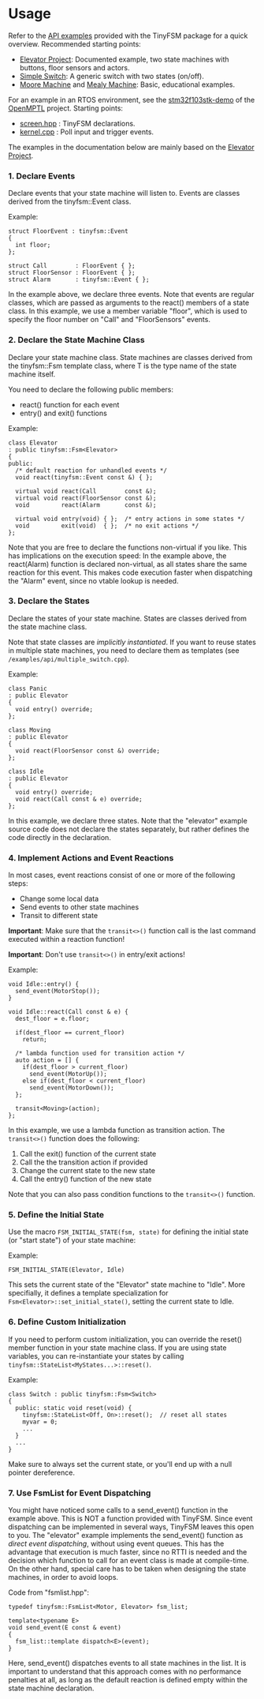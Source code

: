 Usage
=====

Refer to the [API examples](/examples/api/) provided with the TinyFSM
package for a quick overview. Recommended starting points:

 - [Elevator Project]: Documented example, two state machines with
   buttons, floor sensors and actors.
 - [Simple Switch]: A generic switch with two states (on/off).
 - [Moore Machine] and [Mealy Machine]: Basic, educational examples.

For an example in an RTOS environment, see the [stm32f103stk-demo] of
the [OpenMPTL] project. Starting points:

 - [screen.hpp](https://github.com/digint/openmptl/tree/master/projects/stm32f103stk-demo/src/screen.hpp)
   : TinyFSM declarations.
 - [kernel.cpp](https://github.com/digint/openmptl/tree/master/projects/stm32f103stk-demo/src/kernel.cpp)
   : Poll input and trigger events.

  [OpenMPTL]: https://digint.ch/openmptl/
  [stm32f103stk-demo]: https://github.com/digint/openmptl/tree/master/projects/stm32f103stk-demo


The examples in the documentation below are mainly based on the
[Elevator Project].

  [Elevator Project]: /examples/elevator/
  [Simple Switch]:    /examples/api/simple_switch.cpp
  [Moore Machine]:    /examples/api/moore_machine.cpp
  [Mealy Machine]:    /examples/api/mealy_machine.cpp


###  1. Declare Events

Declare events that your state machine will listen to. Events are
classes derived from the tinyfsm::Event class.

Example:

    struct FloorEvent : tinyfsm::Event
    {
      int floor;
    };

    struct Call        : FloorEvent { };
    struct FloorSensor : FloorEvent { };
    struct Alarm       : tinyfsm::Event { };

In the example above, we declare three events. Note that events are
regular classes, which are passed as arguments to the react() members
of a state class. In this example, we use a member variable "floor",
which is used to specify the floor number on "Call" and "FloorSensors"
events.


###  2. Declare the State Machine Class

Declare your state machine class. State machines are classes derived
from the tinyfsm::Fsm template class, where T is the type name of the
state machine itself.

You need to declare the following public members:

 - react() function for each event
 - entry() and exit() functions

Example:

    class Elevator
    : public tinyfsm::Fsm<Elevator>
    {
    public:
      /* default reaction for unhandled events */
      void react(tinyfsm::Event const &) { };
    
      virtual void react(Call        const &);
      virtual void react(FloorSensor const &);
      void         react(Alarm       const &);
    
      virtual void entry(void) { };  /* entry actions in some states */
      void         exit(void)  { };  /* no exit actions */
    };


Note that you are free to declare the functions non-virtual if you
like. This has implications on the execution speed: In the example
above, the react(Alarm) function is declared non-virtual, as all states
share the same reaction for this event. This makes code execution
faster when dispatching the "Alarm" event, since no vtable lookup is
needed.


###  3. Declare the States

Declare the states of your state machine. States are classes derived
from the state machine class.

Note that state classes are *implicitly instantiated*. If you want to
reuse states in multiple state machines, you need to declare them as
templates (see `/examples/api/multiple_switch.cpp`).

Example:

    class Panic
    : public Elevator
    {
      void entry() override;
    };
    
    class Moving
    : public Elevator
    {
      void react(FloorSensor const &) override;
    };
    
    class Idle
    : public Elevator
    {
      void entry() override;
      void react(Call const & e) override;
    };


In this example, we declare three states. Note that the "elevator"
example source code does not declare the states separately, but rather
defines the code directly in the declaration.


###  4. Implement Actions and Event Reactions

In most cases, event reactions consist of one or more of the following
steps:

 - Change some local data
 - Send events to other state machines
 - Transit to different state

**Important**:
Make sure that the `transit<>()` function call is the last command
executed within a reaction function!

**Important**:
Don't use `transit<>()` in entry/exit actions!

Example:

    void Idle::entry() {
      send_event(MotorStop());
    }
    
    void Idle::react(Call const & e) {
      dest_floor = e.floor;
    
      if(dest_floor == current_floor)
        return;
    
      /* lambda function used for transition action */
      auto action = [] { 
        if(dest_floor > current_floor)
          send_event(MotorUp());
        else if(dest_floor < current_floor)
          send_event(MotorDown());
      };
    
      transit<Moving>(action);
    };


In this example, we use a lambda function as transition action. The
`transit<>()` function does the following:

 1. Call the exit() function of the current state
 2. Call the the transition action if provided
 3. Change the current state to the new state
 4. Call the entry() function of the new state

Note that you can also pass condition functions to the `transit<>()`
function.


###  5. Define the Initial State

Use the macro `FSM_INITIAL_STATE(fsm, state)` for defining the initial
state (or "start state") of your state machine:

Example:

    FSM_INITIAL_STATE(Elevator, Idle)

This sets the current state of the "Elevator" state machine to "Idle".
More specifially, it defines a template specialization for
`Fsm<Elevator>::set_initial_state()`, setting the current state to
Idle.


###  6. Define Custom Initialization

If you need to perform custom initialization, you can override the
reset() member function in your state machine class. If you are using
state variables, you can re-instantiate your states by calling
`tinyfsm::StateList<MyStates...>::reset()`.

Example:

    class Switch : public tinyfsm::Fsm<Switch>
    {
      public: static void reset(void) {
        tinyfsm::StateList<Off, On>::reset();  // reset all states
        myvar = 0;
        ...
      }
      ...
    }

Make sure to always set the current state, or you'll end up with a
null pointer dereference.


###  7. Use FsmList for Event Dispatching

You might have noticed some calls to a send_event() function in the
example above. This is NOT a function provided with TinyFSM. Since
event dispatching can be implemented in several ways, TinyFSM leaves
this open to you. The "elevator" example implements the send_event()
function as *direct event dispatching*, without using event
queues. This has the advantage that execution is much faster, since no
RTTI is needed and the decision which function to call for an event
class is made at compile-time. On the other hand, special care has to
be taken when designing the state machines, in order to avoid loops.

Code from "fsmlist.hpp":

    typedef tinyfsm::FsmList<Motor, Elevator> fsm_list;
    
    template<typename E>
    void send_event(E const & event)
    {
      fsm_list::template dispatch<E>(event);
    }

Here, send_event() dispatches events to all state machines in the
list. It is important to understand that this approach comes with no
performance penalties at all, as long as the default reaction is
defined empty within the state machine declaration.
